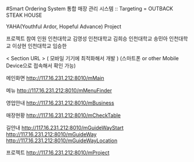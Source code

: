 #Smart Ordering System
통합 매장 관리 시스템 :: Targeting = OUTBACK STEAK HOUSE

YAHA(Youthful Ardor, Hopeful Advance) Project

프로젝트 참여 인원 인천대학교 김영성 인천대학교 김희승 인천대학교 송민아 인천대학교 이상현 인천대학교 임승한

< Section URL > ( 모바일 기기에 최적화해서 개발 ) (스마트폰 or other Mobile Device으로 접속해서 확인 가능)

메인화면 http://117.16.231.212:8010/mMain

메뉴 http://117.16.231.212:8010/mMenuFinder

영업안내 http://117.16.231.212:8010/mBusiness

매장현황 http://117.16.231.212:8010/mCheckTable

길안내 http://117.16.231.212:8010/mGuideWayStart http://117.16.231.212:8010/mGuideWay http://117.16.231.212:8010/mGuideWayLocation

프로젝트 http://117.16.231.212:8010/mProject
